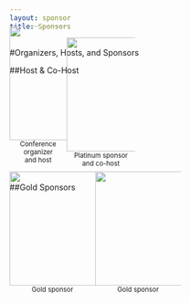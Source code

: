 ```yaml
---
layout: sponsor
title: Sponsors
---
```

#Organizers, Hosts, and Sponsors

##Host & Co-Host

<div style="width:100px;float:left;">
  <div style="height:100px;position:relative;">
    <a href="{{site.root}}/sponsors/praqma.html"><img style="position: absolute; bottom: 0;width:200px" src="{{site.root}}/images/sponsors/praqma_logo_3D-_small.png" /></a>
  </div>
  <div style="height:40px;text-align:center;font-size:82%;">Conference organizer<br/>and host</div>
</div>

<div style="width:120px;float:left;">
  <div style="height:120px;position:relative;">
    <a href="{{site.root}}/sponsors/ca.html"><img style="position: absolute; bottom: 0;width:200px" src="{{site.root}}/images/sponsors/CA_logo.png" /></a>
  </div>
  <div style="height:40px;text-align:center;font-size:82%;">Platinum sponsor<br/> and co-host</div>
</div>
<div style="clear:both;"></div>

##Gold Sponsors

<div style="width:150px;float:left;">
  <div style="height:150px;position:relative;">
    <a href="{{site.root}}/sponsors/xebialabs.html"><img style="position: absolute; bottom: 0;width:200px" src="{{site.root}}/images/sponsors/XebiaLabs.png" /></a>
  </div>
  <div style="height:40px;text-align:center;font-size:82%;">Gold sponsor<br/></div>
</div>

<div style="width:150px;float:left;">
  <div style="height:150px;position:relative;">
    <a href="{{site.root}}/sponsors/atlassian.html"><img style="position: absolute; bottom: 0;width:200px" src="{{site.root}}/images/sponsors/atlassian.png" /></a>
</div>
<div style="height:40px;text-align:center;font-size:82%;">Gold sponsor<br/></div>
</div>
